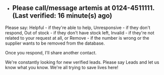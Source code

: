 - ##  Please call/message artemis at 0124-4511111. (Last verified: 16 minute(s) ago)

Please say:
Helpful - if they're able to help,
Unresponsive - if they don't respond,
Out of stock - if they don't have stock left,
Invalid - if they're not related to your request at all, or
Remove - if the number is wrong or the supplier wants to be removed from the database.

Once you respond, I'll share another contact.

We're constantly looking for new verified leads. Please say Leads and let us know what you know. We're all trying to save lives here!